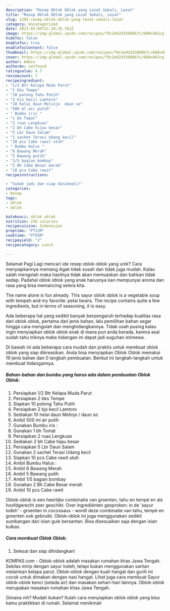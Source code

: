 ```yaml
---
description: "Resep Oblok Oblok yang Lezat Sekali, Lezat"
title: "Resep Oblok Oblok yang Lezat Sekali, Lezat"
slug: 1293-resep-oblok-oblok-yang-lezat-sekali-lezat
category: Uncategorized
date: 2023-03-04T21:10:35.761Z
image: https://img-global.cpcdn.com/recipes/f9c2e92d33088b7c/680x482cq70/oblok-oblok-foto-resep-utama.jpg
hideToc: false
enableToc: true
enableTocContent: false
thumbnail: https://img-global.cpcdn.com/recipes/f9c2e92d33088b7c/680x482cq70/oblok-oblok-foto-resep-utama.jpg
cover: https://img-global.cpcdn.com/recipes/f9c2e92d33088b7c/680x482cq70/oblok-oblok-foto-resep-utama.jpg
author: Admin
authorAv: notfound
ratingvalue: 4.7
reviewcount: 7
recipeingredient:
- "1/2 Btr Kelapa Muda Parut"
- "2 bks Tempe"
- "10 potong Tahu Putih"
- "2 bjs kecil Lamtoro"
- "10 helai daun Melinjo  daun so"
- "500 ml air putih"
- " Bumbu iris "
- "1 bh Tomat"
- "2 ruas Lengkuas"
- "2 bh Cabe hijau besar"
- "5 Lbr Daun Salam"
- "2 sachet Terasi Udang kecil"
- "10 pcs Cabe rawit utuh"
- " Bumbu Halus "
- "6 Bawang Merah"
- "5 Bawang putih"
- "1/5 bagian bombay"
- "2 Bh Cabe Besar merah"
- "10 pcs Cabe rawit"
recipeinstructions:

- "Sudah jadi dan siap dinikmati!"
categories:
- Resep
tags:
- oblok
- oblok

katakunci: oblok oblok 
nutrition: 236 calories
recipecuisine: Indonesian
preptime: "PT12M"
cooktime: "PT55M"
recipeyield: "2"
recipecategory: Lunch

---
```



Selamat Pagi Lagi mencari ide resep oblok oblok yang unik? Cara menyiapkannya memang Agak tidak susah dan tidak juga mudah. Kalau salah mengolah maka hasilnya tidak akan memuaskan dan bahkan tidak sedap. Padahal oblok oblok yang enak harusnya kan mempunyai aroma dan rasa yang bisa memancing selera kita.


The name alone is fun already. This sayur oblok oblok is a vegetable soup with tempeh and my favorite: petai beans. The recipe contains quite a few ingredients, but in terms of seasoning, it is easy.

Ada beberapa hal yang sedikit banyak berpengaruh terhadap kualitas rasa dari oblok oblok, pertama dari jenis bahan, lalu pemilihan bahan segar hingga cara mengolah dan menghidangkannya. Tidak usah pusing kalau ingin menyiapkan oblok oblok enak di mana pun anda berada, karena asal sudah tahu triknya maka hidangan ini dapat jadi suguhan istimewa.


Di bawah ini ada beberapa cara mudah dan praktis untuk membuat oblok oblok yang siap dikreasikan. Anda bisa menyiapkan Oblok Oblok memakai 19 jenis bahan dan 0 langkah pembuatan. Berikut ini langkah-langkah untuk membuat hidangannya.

<!--inarticleads1-->

##### Bahan-bahan dan bumbu yang harus ada dalam pembuatan Oblok Oblok:

1. Persiapkan 1/2 Btr Kelapa Muda Parut
1. Persiapkan 2 bks Tempe
1. Siapkan 10 potong Tahu Putih
1. Persiapkan 2 bjs kecil Lamtoro
1. Sediakan 10 helai daun Melinjo / daun so
1. Ambil 500 ml air putih
1. Gunakan  Bumbu iris :
1. Gunakan 1 bh Tomat
1. Persiapkan 2 ruas Lengkuas
1. Sediakan 2 bh Cabe hijau besar
1. Persiapkan 5 Lbr Daun Salam
1. Gunakan 2 sachet Terasi Udang kecil
1. Siapkan 10 pcs Cabe rawit utuh
1. Ambil  Bumbu Halus :
1. Ambil 6 Bawang Merah
1. Ambil 5 Bawang putih
1. Ambil 1/5 bagian bombay
1. Gunakan 2 Bh Cabe Besar merah
1. Ambil 10 pcs Cabe rawit


Oblok-oblok is een heerlijke combinatie van groenten, tahu en tempé en als hoofdgerecht zeer geschikt. Over ingrediënten gesproken: in de &#39;sayur lodeh&#39; - groenten in cocossaus - wordt deze combinatie van tahu, tempé en groenten ook gebruikt. Oblok-oblok ini juga menggunakan sedikit sumbangan dari isian gule bersantan. Bisa disesuaikan saja dengan isian kulkas. 

<!--inarticleads2-->

##### Cara membuat Oblok Oblok:


1. Selesai dan siap dihidangkan!

KOMPAS.com - Oblok-oblok adalah masakan rumahan khas Jawa Tengah. Sekilas mirip dengan sayur lodeh, tetapi bukan menggunakan santan melainkan kelapa parut. Oblok-oblok dengan kuah hangat dan gurih ini cocok untuk dimakan dengan nasi hangat. Lihat juga cara membuat Sayur oblok-oblok kenci (selada air) dan masakan sehari-hari lainnya. Oblok-oblok merupakan masakan rumahan khas Jawa Tengah. 

Gimana nih? Mudah bukan? Itulah cara menyiapkan oblok oblok yang bisa kamu praktikkan di rumah. Selamat menikmati
